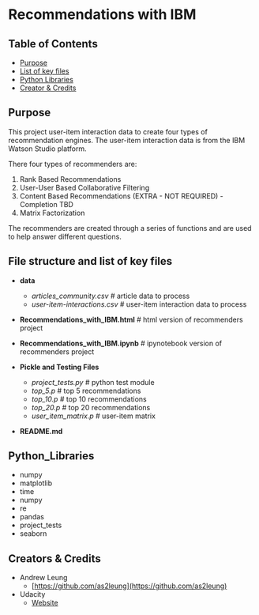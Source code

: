 # Recommendations with IBM


## Table of Contents
* [Purpose](#purpose)
* [List of key files](#list_of_key_files)
* [Python Libraries](#python_libraries)
* [Creator & Credits](#creators)



## Purpose

This project user-item interaction data to create four types of recommendation engines. The user-item interaction data is from the IBM Watson Studio platform.

There four types of recommenders are:

1.	Rank Based Recommendations
2.	User-User Based Collaborative Filtering
3.	Content Based Recommendations (EXTRA - NOT REQUIRED) - Completion TBD
4.  Matrix Factorization


The recommenders are created through a series of functions and are used to help answer different questions.


## File structure and list of key files <a name="list_of_key_files"></a>

* **data**
	* *articles_community.csv*  # article data to process 
	* *user-item-interactions.csv*  # user-item interaction data to process

* **Recommendations_with_IBM.html** # html version of recommenders project
* **Recommendations_with_IBM.ipynb** # ipynotebook version of recommenders project

* **Pickle and Testing Files**
	* *project_tests.py*  # python test module 
	* *top_5.p*  # top 5 recommendations
	* *top_10.p*  # top 10 recommendations
	* *top_20.p*  # top 20 recommendations
	* *user_item_matrix.p*  # user-item matrix


* **README.md**



## Python_Libraries

* numpy
* matplotlib
* time
* numpy
* re
* pandas
* project_tests
* seaborn



## Creators & Credits <a name="creators"></a>

* Andrew Leung
    - [https://github.com/as2leung](https://github.com/as2leung)
* Udacity
	 - [Website](https://www.udacity.com/)

